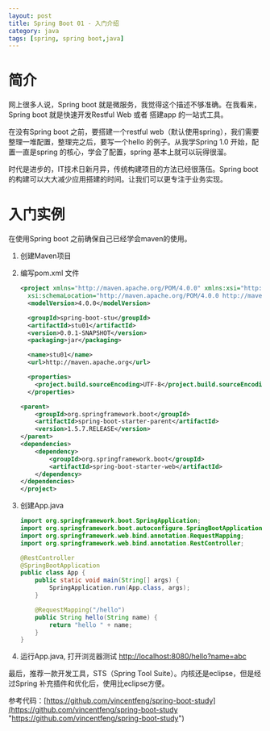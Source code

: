 ```yaml
---
layout: post
title: Spring Boot 01 - 入门介绍
category: java
tags: [spring, spring boot,java]
---
```


# 简介 #
网上很多人说，Spring boot 就是微服务，我觉得这个描述不够准确。在我看来，Spring boot 就是快速开发Restful Web 或者 搭建app 的一站式工具。

在没有Spring boot 之前，要搭建一个restful web（默认使用spring），我们需要整理一堆配置，整理完之后，要写一个hello 的例子。从我学Spring 1.0 开始，配置一直是spring 的核心，学会了配置，spring 基本上就可以玩得很溜。

时代是进步的，IT技术日新月异，传统构建项目的方法已经很落伍。Spring boot 的构建可以大大减少应用搭建的时间。让我们可以更专注于业务实现。

# 入门实例 #

在使用Spring boot 之前确保自己已经学会maven的使用。

1. 创建Maven项目
2. 编写pom.xml 文件
	``` xml
	<project xmlns="http://maven.apache.org/POM/4.0.0" xmlns:xsi="http://www.w3.org/2001/XMLSchema-instance"
	  xsi:schemaLocation="http://maven.apache.org/POM/4.0.0 http://maven.apache.org/xsd/maven-4.0.0.xsd">
	  <modelVersion>4.0.0</modelVersion>
	
	  <groupId>spring-boot-stu</groupId>
	  <artifactId>stu01</artifactId>
	  <version>0.0.1-SNAPSHOT</version>
	  <packaging>jar</packaging>
	
	  <name>stu01</name>
	  <url>http://maven.apache.org</url>
	
	  <properties>
	    <project.build.sourceEncoding>UTF-8</project.build.sourceEncoding>
	  </properties>
	
	<parent>
	    <groupId>org.springframework.boot</groupId>
	    <artifactId>spring-boot-starter-parent</artifactId>
	    <version>1.5.7.RELEASE</version>
	</parent>
	<dependencies>
	    <dependency>
	        <groupId>org.springframework.boot</groupId>
	        <artifactId>spring-boot-starter-web</artifactId>
	    </dependency>
	</dependencies>
	</project>
	```
3. 创建App.java
	
	```java
	import org.springframework.boot.SpringApplication;
	import org.springframework.boot.autoconfigure.SpringBootApplication;
	import org.springframework.web.bind.annotation.RequestMapping;
	import org.springframework.web.bind.annotation.RestController;
	
	@RestController
	@SpringBootApplication
	public class App {
		public static void main(String[] args) {
			SpringApplication.run(App.class, args);
		}
	
		@RequestMapping("/hello")
		public String hello(String name) {
			return "hello " + name;
		}
	}
	
	```
4. 运行App.java, 打开浏览器测试 [http://localhost:8080/hello?name=abc](http://localhost:8080/hello?name=abc "http://localhost:8080/hello?name=abc")



最后，推荐一款开发工具，STS（Spring Tool Suite）。内核还是eclipse，但是经过Spring 补充插件和优化后，使用比eclipse方便。

参考代码：[https://github.com/vincentfeng/spring-boot-study](https://github.com/vincentfeng/spring-boot-study "https://github.com/vincentfeng/spring-boot-study")